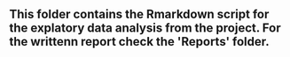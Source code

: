 ## This folder contains the Rmarkdown script for the explatory data analysis from the project. For the writtenn report check the 'Reports' folder.
